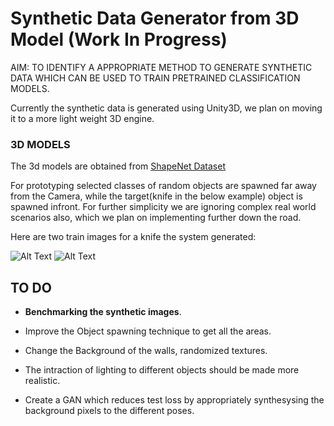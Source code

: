 # Synthetic Data Generator from 3D Model (Work In Progress)

AIM: TO IDENTIFY A APPROPRIATE METHOD TO GENERATE SYNTHETIC DATA WHICH CAN BE USED TO TRAIN PRETRAINED CLASSIFICATION MODELS.

Currently the synthetic data is generated using Unity3D, we plan on moving it to a more light weight 3D engine.

### 3D MODELS

The 3d models are obtained from [ShapeNet Dataset](https://www.shapenet.org/)

For prototyping selected classes of random objects are spawned far away from the Camera, while the target(knife in the below example) object is spawned infront. For further simplicity we are ignoring complex real world scenarios also, which we plan on implementing further down the road.

Here are two train images for a knife the system generated:

![Alt Text](https://github.com/Fathaah/SynEnv/blob/master/images/1.PNG)    ![Alt Text](https://github.com/Fathaah/SynEnv/blob/master/images/2.PNG)

## TO DO

* **Benchmarking the synthetic images**.
* Improve the Object spawning technique to get all the areas. 


* Change the Background of the walls, randomized textures.


* The intraction of lighting to different objects should be made more realistic.





* Create a GAN which reduces test loss by appropriately synthesysing the background pixels to the different poses.
